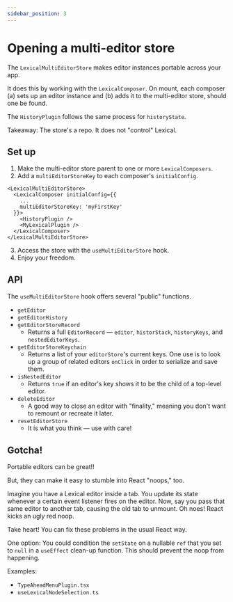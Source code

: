 ```yaml
---
sidebar_position: 3
---
```


# Opening a multi-editor store

The `LexicalMultiEditorStore` makes editor instances portable across your app. 

It does this by working with the `LexicalComposer`. On mount, each composer (a) sets up an editor instance and (b) adds it to the multi-editor store, should one be found. 

The `HistoryPlugin` follows the same process for `historyState`. 

Takeaway: The store's a repo. It does not "control" Lexical. 

## Set up

1. Make the multi-editor store parent to one or more `LexicalComposers`. 
2. Add a `multiEditorStoreKey` to each composer's `initialConfig`. 

```
<LexicalMultiEditorStore>
  <LexicalComposer initialConfig={{
    ...
    multiEditorStoreKey: 'myFirstKey'
  }}>
    <HistoryPlugin />
    <MyLexicalPlugin />
  </LexicalComposer>
</LexicalMultiEditorStore>
```
3. Access the store with the `useMultiEditorStore` hook.
4. Enjoy your freedom.

## API

The `useMultiEditorStore` hook offers several "public" functions.

  - `getEditor`
  - `getEditorHistory`
  - `getEditorStoreRecord`
    - Returns a full `EditorRecord` — `editor`, `historStack`, `historyKeys`, and `nestedEditorKeys`.
  - `getEditorStoreKeychain`
    - Returns a list of your `editorStore`'s current keys. One use is to look up a group of related editors `onClick` in order to serialize and save them.
  - `isNestedEditor`
    - Returns `true` if an editor's key shows it to be the child of a top-level editor. 
  - `deleteEditor`
    - A good way to close an editor with "finality," meaning you don't want to remount or recreate it later. 
  - `resetEditorStore`
    - It is what you think — use with care!

## Gotcha!

Portable editors can be great!!

But, they can make it easy to stumble into React "noops," too. 

Imagine you have a Lexical editor inside a tab. You update its state whenever a certain event listener fires on the editor. Now, say you pass that same editor to another tab, causing the old tab to unmount. Oh noes! React kicks an ugly red noop.

Take heart! You can fix these problems in the usual React way. 

One option: You could condition the `setState` on a nullable `ref` that you set to `null` in a `useEffect` clean-up function. This should prevent the noop from happening.

Examples: 

- `TypeAheadMenuPlugin.tsx` 
- `useLexicalNodeSelection.ts`

